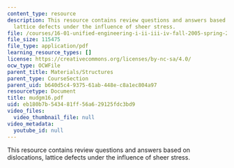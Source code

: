 ```yaml
---
content_type: resource
description: This resource contains review questions and answers based on dislocations,
  lattice defects under the influence of sheer stress.
file: /courses/16-01-unified-engineering-i-ii-iii-iv-fall-2005-spring-2006/eb180b7b543481ff56a629125fdc3bd9_mudgm16.pdf
file_size: 115475
file_type: application/pdf
learning_resource_types: []
license: https://creativecommons.org/licenses/by-nc-sa/4.0/
ocw_type: OCWFile
parent_title: Materials/Structures
parent_type: CourseSection
parent_uid: b640d5c4-9375-61ab-448e-c8a1ec804a97
resourcetype: Document
title: mudgm16.pdf
uid: eb180b7b-5434-81ff-56a6-29125fdc3bd9
video_files:
  video_thumbnail_file: null
video_metadata:
  youtube_id: null
---
```

This resource contains review questions and answers based on dislocations, lattice defects under the influence of sheer stress.